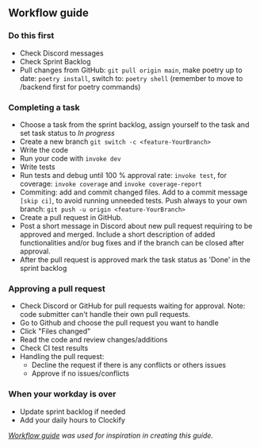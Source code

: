 ## Workflow guide


### Do this first
* Check Discord messages
* Check Sprint Backlog
* Pull changes from GitHub: `git pull origin main`, make poetry up to date: `poetry install`, switch to: `poetry shell` (remember to move to /backend first for poetry commands)
  
### Completing a task
* Choose a task from the sprint backlog, assign yourself to the task and set task status to _In progress_
* Create a new branch `git switch -c <feature-YourBranch>`
* Write the code
* Run your code with `invoke dev`
* Write tests
* Run tests and debug until 100 % approval rate: `invoke test`, for coverage: `invoke coverage` and `invoke coverage-report`
* Commiting: add and commit changed files. Add to a commit message `[skip ci]`, to avoid running unneeded tests. Push always to your own branch: `git push -u origin <feature-YourBranch>`
* Create a pull request in GitHub. 
* Post a short message in Discord about new pull request requiring to be approved and merged. Include a short description of added functionalities and/or bug fixes and if the branch can be closed after approval.
* After the pull request is approved mark the task status as 'Done' in the sprint backlog

### Approving a pull request
* Check Discord or GitHub for pull requests waiting for approval. Note: code submitter can't handle their own pull requests.
* Go to Github and choose the pull request you want to handle
* Click "Files changed"
* Read the code and review changes/additions
* Check CI test results
* Handling the pull request:
   * Decline the request if there is any conflicts or others issues
   * Approve if no issues/conflicts

### When your workday is over
* Update sprint backlog if needed
* Add your daily hours to Clockify


*[Workflow guide](https://github.com/piryopt/pienryhmien-optimointi/blob/main/documentation/workflow_guide.md) was used for inspiration in creating this guide.*
